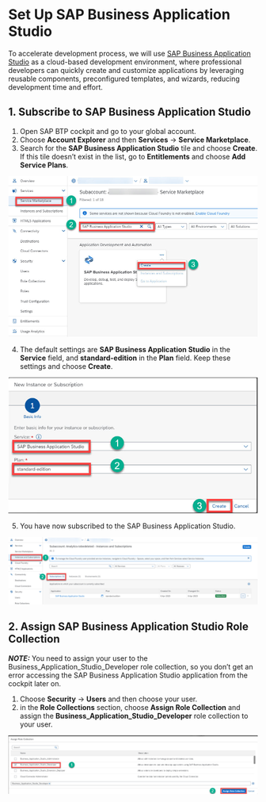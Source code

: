 # Set Up SAP Business Application Studio

To accelerate development process, we will use [SAP Business Application Studio](https://learning.sap.com/learning-journey/develop-full-stack-applications-using-productivity-tools-in-sap-business-application-studio) as a cloud-based development environment, where professional developers can quickly create and customize applications by leveraging reusable components, preconfigured templates, and wizards, reducing development time and effort.

## 1. Subscribe to SAP Business Application Studio
  1. Open SAP BTP cockpit and go to your global account.
  2. Choose **Account Explorer** and then **Services** &rarr; **Service Marketplace**.
  3. Search for the **SAP Business Application Studio** tile and choose **Create**. If this tile doesn’t exist in the list, go to **Entitlements** and choose **Add Service Plans**.

  ![create-subscription-BAS](./images/BTP-instances-subscription.jpg)

   4. The default settings are **SAP Business Application Studio** in the **Service** field, and **standard-edition** in the **Plan** field. Keep these settings and choose **Create**.
  
  ![create-instance-BAS](./images/BTPCockpit-create-Instance-BAS.jpg)
  
  5. You have now subscribed to the SAP Business Application Studio.
  
  ![subscription-list-BAS](./images/BTPCockpit-BAS-subscription-list.jpg)

## 2. Assign SAP Business Application Studio Role Collection
  
  **_NOTE:_** You need to assign your user to the Business_Application_Studio_Developer role collection, so you don’t get an error accessing the SAP Business Application Studio application from the cockpit later on.
  
 1. Choose **Security** &rarr; **Users** and then choose your user.
 2. in the **Role Collections** section, choose **Assign Role Collection** and assign the **Business_Application_Studio_Developer** role collection to your user.
 
 ![role collection -BAS](./images/BTPCockpit-Assign-BAS-role-collection.jpg)

